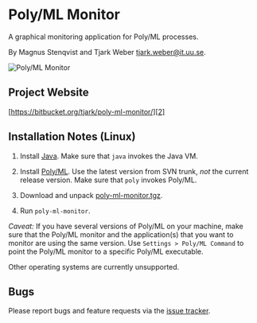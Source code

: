 Poly/ML Monitor
===============

A graphical monitoring application for Poly/ML processes.

By Magnus Stenqvist and Tjark Weber <tjark.weber@it.uu.se>.

![Poly/ML Monitor][1]

Project Website
---------------

[https://bitbucket.org/tjark/poly-ml-monitor/][2]

Installation Notes (Linux)
--------------------------

1. Install [Java][3]. Make sure that `java` invokes the Java VM.

2. Install [Poly/ML][4]. Use the latest version from SVN trunk, *not*
the current release version. Make sure that `poly` invokes Poly/ML.

3. Download and unpack [poly-ml-monitor.tgz][5].

4. Run `poly-ml-monitor`.

*Caveat:* If you have several versions of Poly/ML on your machine,
make sure that the Poly/ML monitor and the application(s) that you
want to monitor are using the same version. Use `Settings > Poly/ML
Command` to point the Poly/ML monitor to a specific Poly/ML
executable.

Other operating systems are currently unsupported.

Bugs
----

Please report bugs and feature requests via the [issue tracker][6].

[1]: https://bitbucket.org/tjark/poly-ml-monitor/downloads/screenshot.png
[2]: https://bitbucket.org/tjark/poly-ml-monitor/
[3]: http://www.java.com/
[4]: http://www.polyml.org/
[5]: https://bitbucket.org/tjark/poly-ml-monitor/downloads/poly-ml-monitor.tgz
[6]: https://bitbucket.org/tjark/poly-ml-monitor/issues
